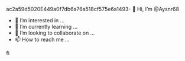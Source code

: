 ac2a59d5020E449a0f7db6a76a518cf575e6a1493- 👋 Hi, I’m @Aysnr68
- 👀 I’m interested in ...
- 🌱 I’m currently learning ...
- 💞️ I’m looking to collaborate on ...
- 📫 How to reach me ...

<!---
Aysnr68/Aysnr68 is a ✨ special ✨ repository because its `README.md` (this file) appears on your GitHub profile.
You can click the Preview link to take a look at your changes.
--->
fi